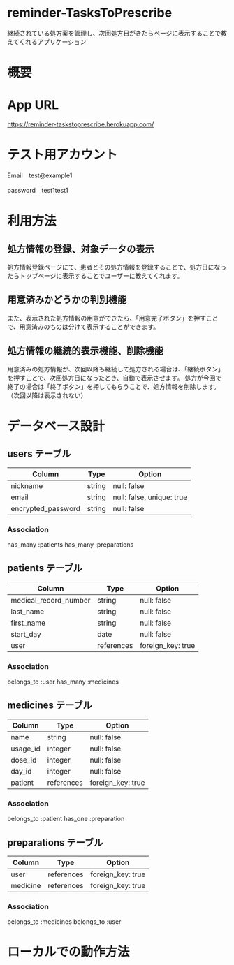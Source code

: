 # reminder-TasksToPrescribe
継続されている処方薬を管理し、次回処方日がきたらページに表示することで教えてくれるアプリケーション

# 概要

# App URL
https://reminder-taskstoprescribe.herokuapp.com/
# テスト用アカウント
Email　test@example1

password　test1test1
# 利用方法
## 処方情報の登録、対象データの表示
処方情報登録ページにて、患者とその処方情報を登録することで、処方日になったらトップページに表示することでユーザーに教えてくれます。
## 用意済みかどうかの判別機能
また、表示された処方情報の用意ができたら、「用意完了ボタン」を押すことで、用意済みのものは分けて表示することができます。
## 処方情報の継続的表示機能、削除機能
用意済みの処方情報が、次回以降も継続して処方される場合は、「継続ボタン」を押すことで、次回処方日になったとき、自動で表示させます。
処方が今回で終了の場合は「終了ボタン」を押してもらうことで、処方情報を削除します。（次回以降は表示されない）

# データベース設計
## users テーブル

| Column             | Type   | Option                    |
| ------------------ | ------ | ------------------------- |
| nickname           | string | null: false               |
| email              | string | null: false, unique: true |
| encrypted_password | string | null: false               |

### Association
has_many :patients
has_many :preparations

## patients テーブル

| Column                | Type       | Option                |
| --------------------- | ---------- | --------------------- |
| medical_record_number | string     | null: false           |
| last_name             | string     | null: false           |
| first_name            | string     | null: false           |
| start_day             | date       | null: false           |
| user                  | references | foreign_key: true     |

### Association
belongs_to :user
has_many :medicines

## medicines テーブル

| Column                   | Type   | Option   |
| ------------------------ | ------ | -------- |
| name        | string     | null: false       |
| usage_id    | integer    | null: false       |
| dose_id     | integer    | null: false       |
| day_id      | integer    | null: false       |
| patient     | references | foreign_key: true |

### Association
belongs_to :patient
has_one :preparation

## preparations テーブル

| Column     | Type       | Option            |
| ---------- | ---------- | ----------------- |
| user       | references | foreign_key: true |
| medicine   | references | foreign_key: true |

### Association
belongs_to :medicines
belongs_to :user

# ローカルでの動作方法

